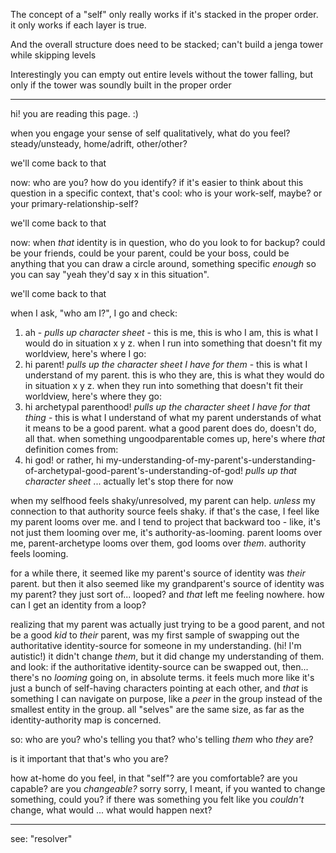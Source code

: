 The concept of a "self" only really works if it's stacked in the proper order. it only works if each layer is true.

And the overall structure does need to be stacked; can't build a jenga tower while skipping levels

Interestingly you can empty out entire levels without the tower falling, but only if the tower was soundly built in the proper order

---

hi! you are reading this page. :)

when you engage your sense of self qualitatively, what do you feel? steady/unsteady, home/adrift, other/other?

we'll come back to that

now: who are you? how do you identify? if it's easier to think about this question in a specific context, that's cool: who is your work-self, maybe? or your primary-relationship-self?

we'll come back to that

now: when *that* identity is in question, who do you look to for backup? could be your friends, could be your parent, could be your boss, could be anything that you can draw a circle around, something specific *enough* so you can say "yeah they'd say x in this situation".

we'll come back to that

when I ask, "who am I?", I go and check:
1. ah - *pulls up character sheet* - this is me, this is who I am, this is what I would do in situation x y z. when I run into something that doesn't fit my worldview, here's where I go:
2. hi parent! *pulls up the character sheet I have for them* - this is what I understand of my parent. this is who they are, this is what they would do in situation x y z. when they run into something that doesn't fit their worldview, here's where they go:
3. hi archetypal parenthood! *pulls up the character sheet I have for that thing* - this is what I understand of what my parent understands of what it means to be a good parent. what a good parent does do, doesn't do, all that. when something ungoodparentable comes up, here's where *that* definition comes from:
3. hi god! or rather, hi my-understanding-of-my-parent's-understanding-of-archetypal-good-parent's-understanding-of-god! *pulls up that character sheet* ... actually let's stop there for now

when my selfhood feels shaky/unresolved, my parent can help. *unless* my connection to that authority source feels shaky. if that's the case, I feel like my parent looms over me. and I tend to project that backward too - like, it's not just them looming over me, it's authority-as-looming. parent looms over me, parent-archetype looms over them, god looms over *them*. authority feels looming.

for a while there, it seemed like my parent's source of identity was *their* parent. but then it also seemed like my grandparent's source of identity was my parent? they just sort of... looped? and *that* left me feeling nowhere. how can I get an identity from a loop?

realizing that my parent was actually just trying to be a good parent, and not be a good *kid* to *their* parent, was my first sample of swapping out the authoritative identity-source for someone in my understanding. (hi! I'm autistic!) it didn't change *them*, but it did change my understanding of them. and look: if the authoritative identity-source can be swapped out, then... there's no *looming* going on, in absolute terms. it feels much more like it's just a bunch of self-having characters pointing at each other, and *that* is something I can navigate on purpose, like a *peer* in the group instead of the smallest entity in the group. all "selves" are the same size, as far as the identity-authority map is concerned.

so: who are you? who's telling you that? who's telling *them* who *they* are?

is it important that that's who you are?

how at-home do you feel, in that "self"? are you comfortable? are you capable? are you *changeable?* sorry sorry, I meant, if you wanted to change something, could you? if there was something you felt like you *couldn't* change, what would ... what would happen next?

---

see: "resolver"
